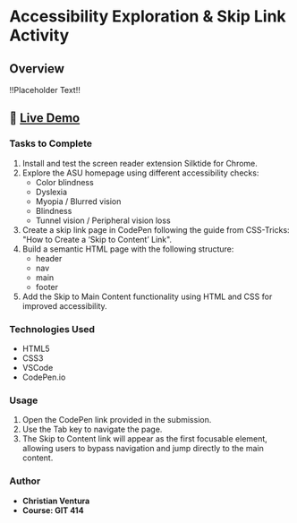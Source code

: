 # Accessibility Exploration & Skip Link Activity

## Overview

!!Placeholder Text!!

## 🔗 [Live Demo](https://ventura-christian.github.io/GIT414/Form/)

### Tasks to Complete

1. Install and test the screen reader extension Silktide for Chrome.
2. Explore the ASU homepage using different accessibility checks:
   - Color blindness
   - Dyslexia
   - Myopia / Blurred vision
   - Blindness
   - Tunnel vision / Peripheral vision loss
3. Create a skip link page in CodePen following the guide from CSS-Tricks: "How to Create a ‘Skip to Content’ Link".
4. Build a semantic HTML page with the following structure:
   - header
   - nav
   - main
   - footer
5. Add the Skip to Main Content functionality using HTML and CSS for improved accessibility.

### Technologies Used

- HTML5
- CSS3
- VSCode
- CodePen.io

### Usage

1. Open the CodePen link provided in the submission.
2. Use the Tab key to navigate the page.
3. The Skip to Content link will appear as the first focusable element, allowing users to bypass navigation and jump directly to the main content.

### Author

- **Christian Ventura**
- **Course: GIT 414**
